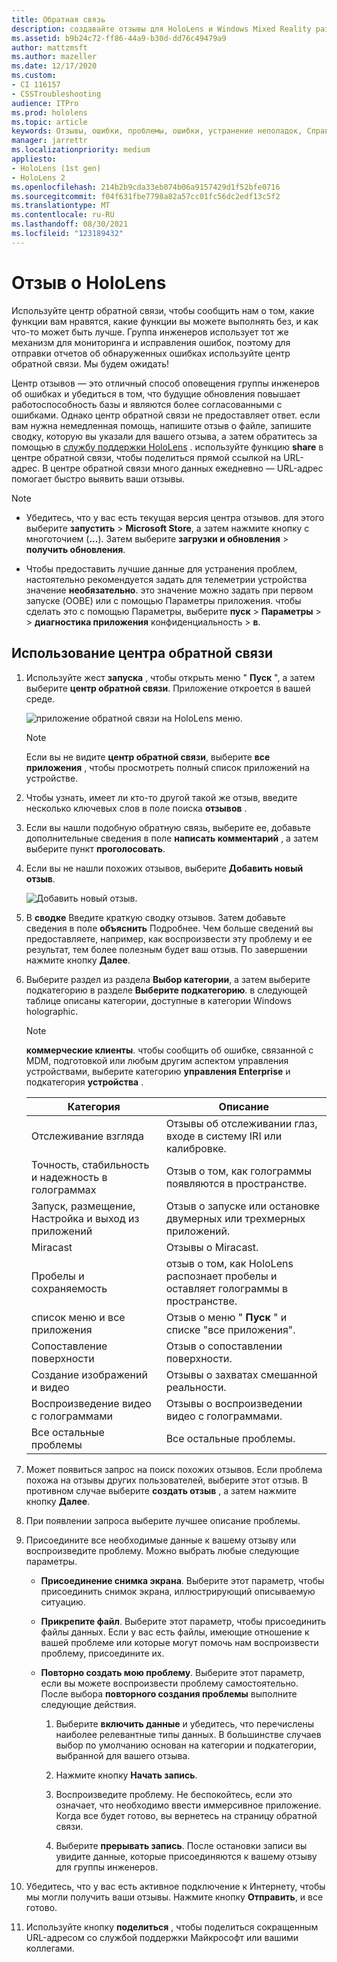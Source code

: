 ```yaml
---
title: Обратная связь
description: создавайте отзывы для HoloLens и Windows Mixed Reality разработчиков с помощью центра обратной связи.
ms.assetid: b9b24c72-ff86-44a9-b30d-dd76c49479a9
author: mattzmsft
ms.author: mazeller
ms.date: 12/17/2020
ms.custom:
- CI 116157
- CSSTroubleshooting
audience: ITPro
ms.prod: hololens
ms.topic: article
keywords: Отзывы, ошибки, проблемы, ошибки, устранение неполадок, Справка
manager: jarrettr
ms.localizationpriority: medium
appliesto:
- HoloLens (1st gen)
- HoloLens 2
ms.openlocfilehash: 214b2b9cda33eb074b06a9157429d1f52bfe0716
ms.sourcegitcommit: f04f631fbe7798a82a57cc01fc56dc2edf13c5f2
ms.translationtype: MT
ms.contentlocale: ru-RU
ms.lasthandoff: 08/30/2021
ms.locfileid: "123189432"
---
```

# <a name="feedback-for-hololens"></a>Отзыв о HoloLens

Используйте центр обратной связи, чтобы сообщить нам о том, какие функции вам нравятся, какие функции вы можете выполнять без, и как что-то может быть лучше. Группа инженеров использует тот же механизм для мониторинга и исправления ошибок, поэтому для отправки отчетов об обнаруженных ошибках используйте центр обратной связи. Мы будем ожидать!

Центр отзывов — это отличный способ оповещения группы инженеров об ошибках и убедиться в том, что будущие обновления повышает работоспособность базы и являются более согласованными с ошибками. Однако центр обратной связи не предоставляет ответ. если вам нужна немедленная помощь, напишите отзыв о файле, запишите сводку, которую вы указали для вашего отзыва, а затем обратитесь за помощью в [службу поддержки HoloLens](https://support.microsoft.com/supportforbusiness/productselection?sapid=e9391227-fa6d-927b-0fff-f96288631b8f) . используйте функцию **share** в центре обратной связи, чтобы поделиться прямой ссылкой на URL-адрес. В центре обратной связи много данных ежедневно — URL-адрес помогает быстро выявить ваши отзывы.

> [!NOTE]  
>  
> - Убедитесь, что у вас есть текущая версия центра отзывов. для этого выберите **запустить**  >  **Microsoft Store**, а затем нажмите кнопку с многоточием (**...**). Затем выберите **загрузки и обновления**  >  **получить обновления**.  
>  
> - Чтобы предоставить лучшие данные для устранения проблем, настоятельно рекомендуется задать для телеметрии устройства значение **необязательно**. это значение можно задать при первом запуске (OOBE) или с помощью Параметры приложения. чтобы сделать это с помощью Параметры, выберите **пуск**  >  **Параметры**  >    >  **диагностика приложения** конфиденциальность  >  **в**.

## <a name="use-the-feedback-hub"></a>Использование центра обратной связи

1. Используйте жест **запуска** , чтобы открыть меню " **Пуск** ", а затем выберите **центр обратной связи**. Приложение откроется в вашей среде.

   ![приложение обратной связи на HoloLens меню.](./images/hololens2-feedbackhub-tile.png)
   > [!NOTE]  
   > Если вы не видите **центр обратной связи**, выберите **все приложения** , чтобы просмотреть полный список приложений на устройстве.

1. Чтобы узнать, имеет ли кто-то другой такой же отзыв, введите несколько ключевых слов в поле поиска **отзывов** .
1. Если вы нашли подобную обратную связь, выберите ее, добавьте дополнительные сведения в поле **написать комментарий** , а затем выберите пункт **проголосовать**.
1. Если вы не нашли похожих отзывов, выберите **Добавить новый отзыв**.

   ![Добавить новый отзыв.](./images/hololens-feedback-1.png)

1. В **сводке** Введите краткую сводку отзывов. Затем добавьте сведения в поле **объяснить** Подробнее. Чем больше сведений вы предоставляете, например, как воспроизвести эту проблему и ее результат, тем более полезным будет ваш отзыв. По завершении нажмите кнопку **Далее**.

1. Выберите раздел из раздела **Выбор категории**, а затем выберите подкатегорию в разделе **Выберите подкатегорию**. в следующей таблице описаны категории, доступные в категории Windows holographic.

   > [!NOTE]  
   > **коммерческие клиенты**. чтобы сообщить об ошибке, связанной с MDM, подготовкой или любым другим аспектом управления устройствами, выберите категорию **управления Enterprise** и подкатегория **устройства** .

   |Категория |Описание |
   | --- | --- |
   |Отслеживание взгляда |Отзывы об отслеживании глаз, входе в систему IRI или калибровке. |
   |Точность, стабильность и надежность в голограммах |Отзыв о том, как голограммы появляются в пространстве. |
   |Запуск, размещение, Настройка и выход из приложений |Отзыв о запуске или остановке двумерных или трехмерных приложений. |
   |Miracast |Отзывы о Miracast. |
   |Пробелы и сохраняемость |отзыв о том, как HoloLens распознает пробелы и оставляет голограммы в пространстве. |
   |список меню и все приложения |Отзыв о меню " **Пуск** " и списке "все приложения". |
   |Сопоставление поверхности |Отзыв о сопоставлении поверхности. |
   |Создание изображений и видео |Отзывы о захватах смешанной реальности. |
   |Воспроизведение видео с голограммами |Отзывы о воспроизведении видео с голограммами. |
   |Все остальные проблемы |Все остальные проблемы. |

1. Может появиться запрос на поиск похожих отзывов. Если проблема похожа на отзывы других пользователей, выберите этот отзыв. В противном случае выберите **создать отзыв** , а затем нажмите кнопку **Далее**.

1. При появлении запроса выберите лучшее описание проблемы.

1. Присоедините все необходимые данные к вашему отзыву или воспроизведите проблему. Можно выбрать любые следующие параметры.

   - **Присоединение снимка экрана**. Выберите этот параметр, чтобы присоединить снимок экрана, иллюстрирующий описываемую ситуацию.
   - **Прикрепите файл**. Выберите этот параметр, чтобы присоединить файлы данных. Если у вас есть файлы, имеющие отношение к вашей проблеме или которые могут помочь нам воспроизвести проблему, присоедините их.
   - **Повторно создать мою проблему**. Выберите этот параметр, если вы можете воспроизвести проблему самостоятельно. После выбора **повторного создания проблемы** выполните следующие действия.  

     1. Выберите **включить данные** и убедитесь, что перечислены наиболее релевантные типы данных. В большинстве случаев выбор по умолчанию основан на категории и подкатегории, выбранной для вашего отзыва.  
     1. Нажмите кнопку **Начать запись**.

     1. Воспроизведите проблему. Не беспокойтесь, если это означает, что необходимо ввести иммерсивное приложение. Когда все будет готово, вы вернетесь на страницу обратной связи.
     1. Выберите **прерывать запись**. После остановки записи вы увидите данные, которые присоединяются к вашему отзыву для группы инженеров.

1. Убедитесь, что у вас есть активное подключение к Интернету, чтобы мы могли получить ваши отзывы. Нажмите кнопку **Отправить**, и все готово.

1. Используйте кнопку **поделиться** , чтобы поделиться сокращенным URL-адресом со службой поддержки Майкрософт или вашими коллегами.